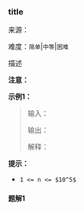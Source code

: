 ### title

来源：<link>

难度：`简单`|`中等`|`困难`

描述

**注意：**

**示例1：**

> 输入：
>
> 输出：
>
> 解释：

**提示：**

- `1 <= n <= $10^5$`

<!-- tabs:start -->

#### **题解1**

```javascript

```

<!-- tabs:end -->
